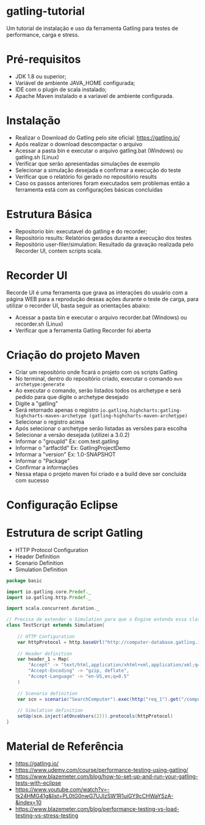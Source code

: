 # gatling-tutorial
Um tutorial de instalação e uso da ferramenta Gatling para testes de performance, carga e stress.

# Pré-requisitos

* JDK 1.8 ou superior;
* Variável de ambiente JAVA_HOME configurada;
* IDE com o plugin de scala instalado;
* Apache Maven instalado e a variavel de ambiente configurada.

# Instalação

* Realizar o Download do Gatling pelo site oficial: https://gatling.io/
* Após realizar o download descompactar o arquivo
* Acessar a pasta bin e executar o arquivo gatling.bat (Windows) ou gatling.sh (Linux)
* Verificar que serão apresentadas simulações de exemplo
* Selecionar a simulação desejada e confirmar a execução do teste
* Verificar que o relatório foi gerado no repositório results
* Caso os passos anteriores foram executados sem problemas então a ferramenta está com as configurações básicas concluídas

# Estrutura Básica

* Repositorio bin: executavel do gatling e do recorder;
* Repositório results: Relatórios gerados durante a execução dos testes
* Repositório user-filer/simulation: Resultado da gravação realizada pelo Recorder UI, contem scripts scala.

# Recorder UI

Recorde UI é uma ferramenta que grava as interações do usuário com a página WEB para a reprodução dessas ações durante o teste de carga, para utilizar o recorder UI, basta seguir as orientações abaixo:

* Acessar a pasta bin e executar o arquivo recorder.bat (Windows) ou recorder.sh (Linux)
* Verificar que a ferramenta Gatling Recorder foi aberta

# Criação do projeto Maven 

* Criar um repositório onde ficará o projeto com os scripts Gatling
* No terminal, dentro do repositório criado, executar o comando
  `mvn archetype:generate`
* Ao executar o comando, serão listados todos os archetype e será pedido para que digite o archetype desejado
* Digite a "gatling"
* Será retornado apenas o registro
  `io.gatling.highcharts:gatling-highcharts-maven-archetype (gatling-highcharts-maven-archetype)`
* Selecionar o registro acima
* Após selecionar o archetype serão listadas as versões para escolha
* Selecionar a versão desejada (utilizei a 3.0.2)
* Informar o "groupId"
  Ex: com.test.gatling
* Informar o "artfactId"
  Ex: GatlingProjectDemo
* Informar a "version"
  Ex: 1.0-SNAPSHOT
* Informar o "Package"
* Confirmar a informações
* Nessa etapa o projeto maven foi criado e a build deve ser concluída com sucesso

# Configuração Eclipse

# Estrutura de script Gatling

* HTTP Protocol Configuration
* Header Definition
* Scenario Definition
* Simulation Definition 

```scala
package basic

import io.gatling.core.Predef._
import io.gatling.http.Predef._

import scala.concurrent.duration._

// Precisa de extender o Simulation para que o Engine entenda essa classe como uma simulação
class TestScript extends Simulation{
  
    // HTTP Configuration
    var httpProtocol = http.baseUrl("http://computer-database.gatling.io").header("User-Agent", "Mozilla/5.0 (X11; Ubuntu; Linux x86_64; rv:80.0) Gecko/20100101 Firefox/80.0")
    
    // Header definition
    var header_1 = Map(
        "Accept" -> "text/html,application/xhtml+xml,application/xml;q=0.9,image/webp,*/*;q=0.8",
        "Accept-Encoding" -> "gzip, deflate",
        "Accept-Language" -> "en-US,en;q=0.5"
    )
  
    // Scenario definition
    var scn = scenario("SearchComputer").exec(http("req_1").get("/computers").headers(header_1)).pause(10)
    
    // Simulation definition
    setUp(scn.inject(atOnceUsers(2))).protocols(httpProtocol)
}

```

# Material de Referência

* https://gatling.io/
* https://www.udemy.com/course/performance-testing-using-gatling/
* https://www.blazemeter.com/blog/how-to-set-up-and-run-your-gatling-tests-with-eclipse
* https://www.youtube.com/watch?v=-tk24HMG41g&list=PL0tG0nwG7UJlzSW1R1uiGY9cCHWaYSzA-&index=10
* https://www.blazemeter.com/blog/performance-testing-vs-load-testing-vs-stress-testing

 
